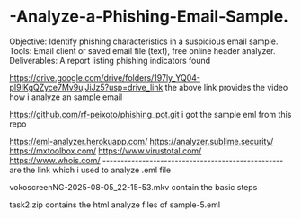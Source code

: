 # -Analyze-a-Phishing-Email-Sample.
Objective: Identify phishing characteristics in a suspicious email sample. Tools: Email client or saved email file (text), free online header analyzer. Deliverables: A report listing phishing indicators found



https://drive.google.com/drive/folders/197ly_YQ04-pI9IKgQZyce7Mv9ujJiJz5?usp=drive_link 
the above link provides the video how i analyze an sample email

https://github.com/rf-peixoto/phishing_pot.git
i got the sample eml from this repo


https://eml-analyzer.herokuapp.com/
https://analyzer.sublime.security/
https://mxtoolbox.com/
https://www.virustotal.com/
https://www.whois.com/
--------------------------------------------------are the link which i used to analyze .eml file




vokoscreenNG-2025-08-05_22-15-53.mkv 
contain the basic steps 


task2.zip 
contains the html analyze  files of sample-5.eml
